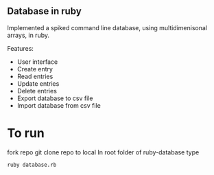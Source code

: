 Database in ruby
----------------

Implemented a spiked command line database, using multidimenisonal arrays, in ruby.

Features:
- User interface
- Create entry
- Read entries
- Update entries
- Delete entries
- Export database to csv file
- Import database from csv file

# To run

fork repo
git clone repo to local
In root folder of ruby-database type

```
ruby database.rb
```
